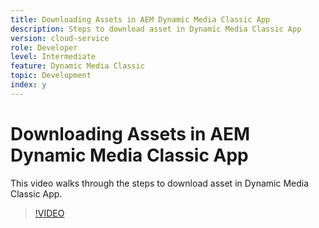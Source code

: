 ```yaml
---
title: Downloading Assets in AEM Dynamic Media Classic App
description: Steps to download asset in Dynamic Media Classic App
version: cloud-service
role: Developer
level: Intermediate 
feature: Dynamic Media Classic 
topic: Development
index: y
---
```


# Downloading Assets in AEM Dynamic Media Classic App

This video walks through the steps to download asset in Dynamic Media Classic App.

>[!VIDEO](https://video.tv.adobe.com/v/335458?quality=9&learn=on)
